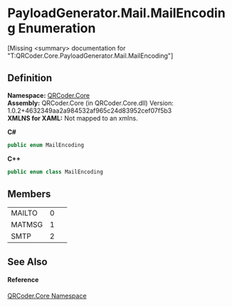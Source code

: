 # PayloadGenerator.Mail.MailEncoding Enumeration


\[Missing &lt;summary&gt; documentation for "T:QRCoder.Core.PayloadGenerator.Mail.MailEncoding"\]



## Definition
**Namespace:** <a href="N_QRCoder_Core.md">QRCoder.Core</a>  
**Assembly:** QRCoder.Core (in QRCoder.Core.dll) Version: 1.0.2+4632349aa2a984532af965c24d83952cef07f5b3  
**XMLNS for XAML:** Not mapped to an xmlns.

**C#**
``` C#
public enum MailEncoding
```
**C++**
``` C++
public enum class MailEncoding
```



## Members
<table>
<tr>
<td>MAILTO</td>
<td>0</td>
<td> </td></tr>
<tr>
<td>MATMSG</td>
<td>1</td>
<td> </td></tr>
<tr>
<td>SMTP</td>
<td>2</td>
<td> </td></tr>
</table>

## See Also


#### Reference
<a href="N_QRCoder_Core.md">QRCoder.Core Namespace</a>  
